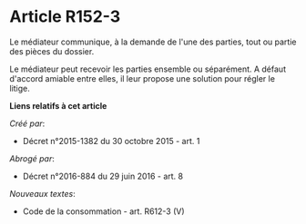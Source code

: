 # Article R152-3

Le médiateur communique, à la demande de l'une des parties, tout ou partie des pièces du dossier.

Le médiateur peut recevoir les parties ensemble ou séparément. A défaut d'accord amiable entre elles, il leur propose une
solution pour régler le litige.

**Liens relatifs à cet article**

_Créé par_:

  - Décret n°2015-1382 du 30 octobre 2015 - art. 1

_Abrogé par_:

  - Décret n°2016-884 du 29 juin 2016 - art. 8

_Nouveaux textes_:

  - Code de la consommation - art. R612-3 (V)
